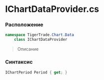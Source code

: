 
# IChartDataProvider.cs
### Расположение
```csharp
namespace TigerTrade.Chart.Data  
    class IChartDataProvider
```

> Описание

### Синтаксис
```csharp
IChartPeriod Period { get; }
```
